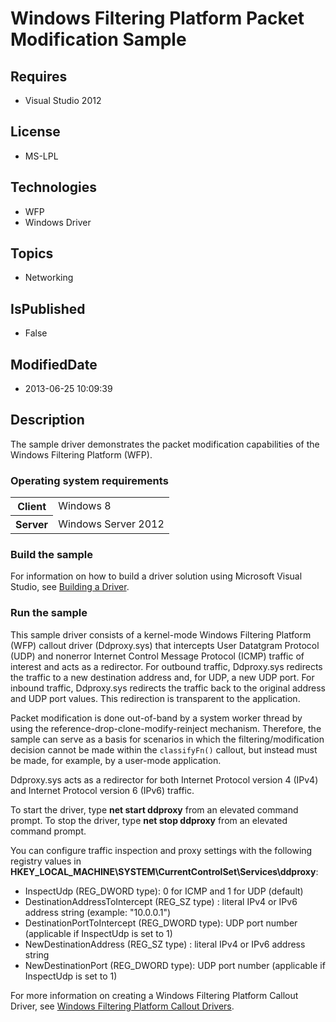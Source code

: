 # Windows Filtering Platform Packet Modification Sample
## Requires
* Visual Studio 2012
## License
* MS-LPL
## Technologies
* WFP
* Windows Driver
## Topics
* Networking
## IsPublished
* False
## ModifiedDate
* 2013-06-25 10:09:39
## Description

<div id="mainSection">
<p>The sample driver demonstrates the packet modification capabilities of the Windows Filtering Platform (WFP).
</p>
<h3>Operating system requirements</h3>
<table>
<tbody>
<tr>
<th>Client</th>
<td><dt>Windows&nbsp;8 </dt></td>
</tr>
<tr>
<th>Server</th>
<td><dt>Windows Server&nbsp;2012 </dt></td>
</tr>
</tbody>
</table>
<h3>Build the sample</h3>
<p>For information on how to build a driver solution using Microsoft Visual Studio, see
<a href="http://msdn.microsoft.com/en-us/library/windows/hardware/ff554644">Building a Driver</a>.</p>
<h3>Run the sample</h3>
<p>This sample driver consists of a kernel-mode Windows Filtering Platform (WFP) callout driver (Ddproxy.sys) that intercepts User Datatgram Protocol (UDP) and nonerror Internet Control Message Protocol (ICMP) traffic of interest and acts as a redirector. For
 outbound traffic, Ddproxy.sys redirects the traffic to a new destination address and, for UDP, a new UDP port. For inbound traffic, Ddproxy.sys redirects the traffic back to the original address and UDP port values. This redirection is transparent to the application.</p>
<p>Packet modification is done out-of-band by a system worker thread by using the reference-drop-clone-modify-reinject mechanism. Therefore, the sample can serve as a basis for scenarios in which the filtering/modification decision cannot be made within the
<code>classifyFn()</code> callout, but instead must be made, for example, by a user-mode application.</p>
<p>Ddproxy.sys acts as a redirector for both Internet Protocol version 4 (IPv4) and Internet Protocol version 6 (IPv6) traffic.</p>
<p>To start the driver, type <b>net start ddproxy</b> from an elevated command prompt. To stop the driver, type
<b>net stop ddproxy</b> from an elevated command prompt.</p>
<p>You can configure traffic inspection and proxy settings with the following registry values in
<b>HKEY_LOCAL_MACHINE\SYSTEM\CurrentControlSet\Services\ddproxy</b>:</p>
<ul>
<li>InspectUdp (REG_DWORD type): 0 for ICMP and 1 for UDP (default) </li><li>DestinationAddressToIntercept (REG_SZ type) : literal IPv4 or IPv6 address string (example: &quot;10.0.0.1&quot;)
</li><li>DestinationPortToIntercept (REG_DWORD type): UDP port number (applicable if InspectUdp is set to 1)
</li><li>NewDestinationAddress (REG_SZ type) : literal IPv4 or IPv6 address string </li><li>NewDestinationPort (REG_DWORD type): UDP port number (applicable if InspectUdp is set to 1)
</li></ul>
<p>For more information on creating a Windows Filtering Platform Callout Driver, see
<a href="http://msdn.microsoft.com/en-us/library/windows/hardware/ff571068">Windows Filtering Platform Callout Drivers</a>.</p>
</div>
